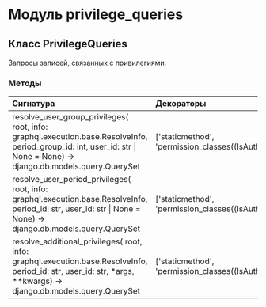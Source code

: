 # Модуль privilege_queries



## Класс PrivilegeQueries

Запросы записей, связанных с привилегиями.

### Методы

| Сигнатура                                                                                                                                                                    | Декораторы                                                 | Описание |
| :--------------------------------------------------------------------------------------------------------------------------------------------------------------------------- | :--------------------------------------------------------- | :------- |
| resolve_user_group_privileges( root, info: graphql.execution.base.ResolveInfo, period_group_id: int, user_id: str &#124; None = None) -&#62; django.db.models.query.QuerySet | ['staticmethod', 'permission_classes((IsAuthenticated,))'] | -        |
| resolve_user_period_privileges( root, info: graphql.execution.base.ResolveInfo, period_id: str, user_id: str &#124; None = None) -&#62; django.db.models.query.QuerySet      | ['staticmethod', 'permission_classes((IsAuthenticated,))'] | -        |
| resolve_additional_privileges( root, info: graphql.execution.base.ResolveInfo, period_id: str, user_id: str, *args, **kwargs) -&#62; django.db.models.query.QuerySet         | ['staticmethod', 'permission_classes((IsAuthenticated,))'] | -        |